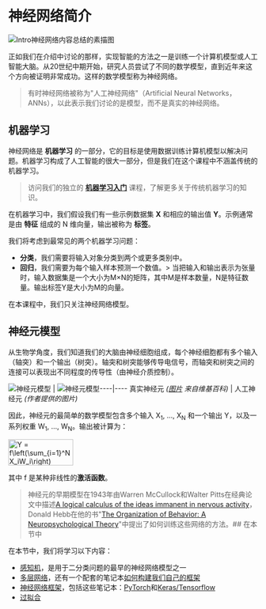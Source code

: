 # 神经网络简介

![Intro神经网络内容总结的素描图](../../sketchnotes/ai-neuralnetworks.png)

正如我们在介绍中讨论的那样，实现智能的方法之一是训练一个计算机模型或人工智能大脑。从20世纪中期开始，研究人员尝试了不同的数学模型，直到近年来这个方向被证明非常成功。这样的数学模型称为神经网络。

> 有时神经网络被称为"人工神经网络"（Artificial Neural Networks，ANNs），以此表示我们讨论的是模型，而不是真实的神经网络。

## 机器学习

神经网络是 **机器学习** 的一部分，它的目标是使用数据训练计算机模型以解决问题。机器学习构成了人工智能的很大一部分，但是我们在这个课程中不涵盖传统的机器学习。

> 访问我们的独立的 **[机器学习入门](http://github.com/microsoft/ml-for-beginners)** 课程，了解更多关于传统机器学习的知识。

在机器学习中，我们假设我们有一些示例数据集 **X** 和相应的输出值 **Y**。示例通常是由 **特征** 组成的 N 维向量，输出被称为 **标签**。

我们将考虑到最常见的两个机器学习问题：

* **分类**，我们需要将输入对象分类到两个或更多类别中。
* **回归**，我们需要为每个输入样本预测一个数值。> 当把输入和输出表示为张量时，输入数据集是一个大小为M×N的矩阵，其中M是样本数量，N是特征数量。输出标签Y是大小为M的向量。

在本课程中，我们只关注神经网络模型。

## 神经元模型

从生物学角度，我们知道我们的大脑由神经细胞组成，每个神经细胞都有多个输入（轴突）和一个输出（树突）。轴突和树突能够传导电信号，而轴突和树突之间的连接可以表现出不同程度的传导性（由神经介质控制）。

![神经元模型](../images/synapse-wikipedia.jpg) | ![神经元模型](../images/artneuron.png)----|----
真实神经元 *([图片](https://en.wikipedia.org/wiki/Synapse#/media/File:SynapseSchematic_lines.svg) 来自维基百科)* | 人工神经元 *(作者提供的图片)*

因此，神经元的最简单的数学模型包含多个输入 X<sub>1</sub>, ..., X<sub>N</sub> 和一个输出 Y，以及一系列权重 W<sub>1</sub>, ..., W<sub>N</sub>。输出被计算为：

<img src="../images/netout.png" alt="Y = f\left(\sum_{i=1}^N X_iW_i\right)" width="131" height="53" align="center"/>

其中 f 是某种非线性的**激活函数**。

> 神经元的早期模型在1943年由Warren McCullock和Walter Pitts在经典论文中描述[A logical calculus of the ideas immanent in nervous activity](http://www.springerlink.com/content/61446605110620kg/fulltext.pdf)，Donald Hebb在他的书"[The Organization of Behavior: A Neuropsychological Theory](https://books.google.com/books?id=VNetYrB8EBoC)"中提出了如何训练这些网络的方法。## 在本节中

在本节中，我们将学习以下内容：
* [感知机](../03-Perceptron/translation/README.zh.md)，是用于二分类问题的最早的神经网络模型之一
* [多层网络](../04-OwnFramework/translation/README.zh.md)，还有一个配套的笔记本[如何构建我们自己的框架](../04-OwnFramework/OwnFramework.ipynb)
* [神经网络框架](../05-Frameworks/translations/README.zh.md)，包括这些笔记本：[PyTorch](../05-Frameworks/IntroPyTorch.ipynb)和[Keras/Tensorflow](../05-Frameworks/IntroKerasTF.ipynb)
* [过拟合](../05-Frameworks/Overfitting.md)